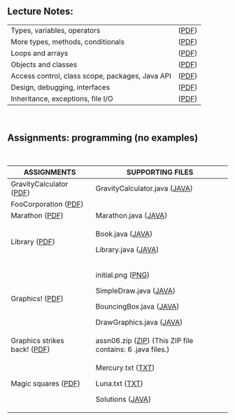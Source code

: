 <h2>Lecture Notes: </h2>

<table class="tablewidth75" summary="See table caption for summary.">
<tbody>
<tr class="row">
<td>Types, variables, operators</td>
<td>(<a href="MIT6_092IAP10_lec01.pdf" data-smd-id="s103">PDF</a>)</td>
</tr>
<tr class="alt-row">
<td>More types, methods, conditionals</td>
<td>(<a href="MIT6_092IAP10_lec02.pdf" data-smd-id="s104">PDF</a>)</td>
</tr>
<tr class="row">
<td>Loops and arrays</td>
<td>(<a href="MIT6_092IAP10_lec03.pdf" data-smd-id="s105">PDF</a>)</td>
</tr>
<tr class="alt-row">
<td>Objects and classes</td>
<td>(<a href="MIT6_092IAP10_lec04.pdf" data-smd-id="s106">PDF</a>)</td>
</tr>
<tr class="row">
<td>Access control, class scope, packages, Java API</td>
<td>(<a href="MIT6_092IAP10_lec05.pdf" data-smd-id="s107">PDF</a>)</td>
</tr>
<tr class="alt-row">
<td>Design, debugging, interfaces</td>
<td>(<a href="MIT6_092IAP10_lec06.pdf" data-smd-id="s108">PDF</a>)</td>
</tr>
<tr class="row">
<td>Inheritance, exceptions, file I/O</td>
<td>(<a href="MIT6_092IAP10_lec07.pdf" data-smd-id="s109">PDF</a>)</td>
</tr>
</tbody>
</table>
</br>
<h2>Assignments: programming (no examples) </h2>

</br>



<table class="tablewidth100" summary="See table caption for summary.">
<thead>
<tr>
<th scope="col">ASSIGNMENTS</th>
<th scope="col">SUPPORTING&nbsp;FILES</th>
</tr>
</thead>
<tbody>
<tr class="row">
<td>GravityCalculator (<a href="MIT6_092IAP10_assn01.pdf" data-smd-id="s103">PDF</a>)</td>
<td>GravityCalculator.java (<a href="GravityCalculator.java" data-smd-id="s104">JAVA</a>)</td>
</tr>
<tr class="alt-row">
<td>FooCorporation (<a href="MIT6_092IAP10_assn02.pdf" data-smd-id="s105">PDF</a>)</td>
<td>&nbsp;</td>
</tr>
<tr class="row">
<td>Marathon (<a href="MIT6_092IAP10_assn03.pdf" data-smd-id="s106">PDF</a>)</td>
<td>Marathon.java (<a href="Marathon.java" data-smd-id="s107">JAVA</a>)</td>
</tr>
<tr class="alt-row">
<td>Library (<a href="MIT6_092IAP10_assn04.pdf" data-smd-id="s108">PDF</a>)</td>
<td>
<p>Book.java (<a href="Book.java" data-smd-id="s109">JAVA</a>)</p>
<p>Library.java (<a href="Library.java" data-smd-id="s110">JAVA</a>)</p>
</td>
</tr>
<tr class="row">
<td>Graphics! (<a href="MIT6_092IAP10_assn05.pdf" data-smd-id="s111">PDF</a>)</td>
<td>
<p>initial.png (<a href="initial.png" data-smd-id="s112">PNG</a>)</p>
<p>SimpleDraw.java (<a href="SimpleDraw.java" data-smd-id="s113">JAVA</a>)</p>
<p>BouncingBox.java (<a href="BouncingBox.java" data-smd-id="s114">JAVA</a>)</p>
<p>DrawGraphics.java (<a href="DrawGraphics.java" data-smd-id="s115">JAVA</a>)</p>
</td>
</tr>
<tr class="alt-row">
<td>Graphics strikes back!&nbsp;(<a href="MIT6_092IAP10_assn06.pdf" data-smd-id="s116">PDF</a>)</td>
<td>assn06.zip (<a href="assn06.zip" data-smd-id="s117">ZIP</a>) (This ZIP file contains: 6 .java files.)</td>
</tr>
<tr class="row">
<td>Magic squares (<a href="MIT6_092IAP10_assn07.pdf" data-smd-id="s118">PDF</a>)</td>
<td>
<p>Mercury.txt (<a href="Mercury.txt" data-smd-id="s119">TXT</a>)</p>
<p>Luna.txt (<a href="Luna.txt" data-smd-id="s120">TXT</a>)</p>
<p>Solutions (<a href="MagicSquares.java" data-smd-id="s121">JAVA</a>)</p>
</td>
</tr>
</tbody>
</table>
</br>
